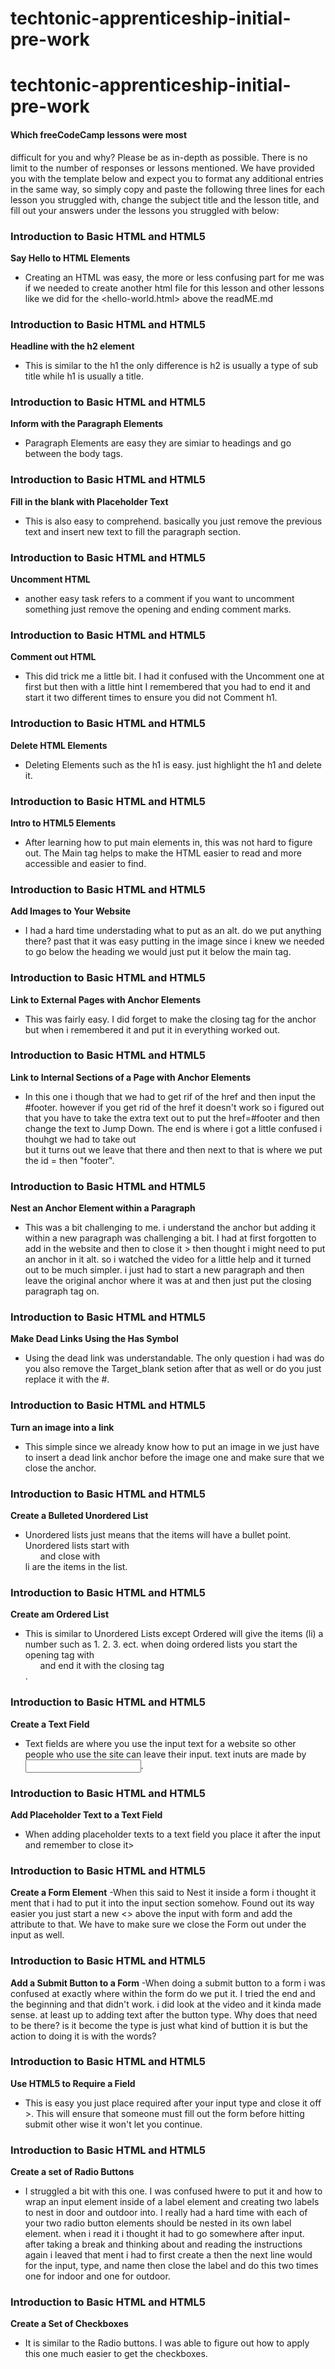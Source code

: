 # techtonic-apprenticeship-initial-pre-work
# techtonic-apprenticeship-initial-pre-work
#### Which freeCodeCamp lessons were most
difficult for you and why? Please be as
in-depth as possible. There is no limit to
the number of responses or lessons
mentioned. We have provided you with the
template below and expect you to format any
additional entries in the same way, so
simply copy and paste the following three
lines for each lesson you struggled with,
change the subject title and the lesson
title, and fill out your answers under the
lessons you struggled with below:
### Introduction to Basic HTML and HTML5
**Say Hello to HTML Elements**
- Creating an HTML was easy, the more or less confusing part for me was if we needed to create another html file for this lesson and other lessons like we did for the <hello-world.html> above the readME.md

### Introduction to Basic HTML and HTML5
**Headline with the h2 element**
- This is similar to the h1 the only difference is h2 is usually a type of sub title while h1 is usually a title. 

### Introduction to Basic HTML and HTML5
**Inform with the Paragraph Elements**
- Paragraph Elements are easy they are simiar to headings and go between the body tags.

### Introduction to Basic HTML and HTML5
**Fill in the blank with Placeholder Text**
- This is also easy to comprehend. basically you just remove the previous text and insert new text to fill the paragraph section.

### Introduction to Basic HTML and HTML5
**Uncomment HTML**
- another easy task <!-- / --> refers to a comment if you want to uncomment something just remove the opening and ending comment marks.

### Introduction to Basic HTML and HTML5
**Comment out HTML**
- This did trick me a little bit. I had it confused with the Uncomment one at first but then with a little hint I remembered that you had to end it and start it two different times to ensure you did not Comment h1.

### Introduction to Basic HTML and HTML5
**Delete HTML Elements**
- Deleting Elements such as the h1 is easy. just highlight the h1 and delete it.

### Introduction to Basic HTML and HTML5
**Intro to HTML5 Elements**
- After learning how to put main elements in, this was not hard to figure out. The Main tag helps to make the HTML easier to read and more accessible and easier to find.

### Introduction to Basic HTML and HTML5
**Add Images to Your Website**
- I had a hard time understading what to put as an alt. do we put anything there? past that it was easy putting in the image since i knew we needed to go below the heading we would just put it below the main tag.

### Introduction to Basic HTML and HTML5
**Link to External Pages with Anchor Elements**
- This was fairly easy. I did forget to make the closing tag for the anchor but when i remembered it and put it in everything worked out.

### Introduction to Basic HTML and HTML5
**Link to Internal Sections of a Page with Anchor Elements**
- In this one i though that we had to get rif of the href and then input the #footer. however if you get rid of the href it doesn't work so i figured out that you have to take the extra text out to put the href=#footer and then change the text to Jump Down. The end is where i got a little confused i thouhgt we had to take out <footer> but it turns out we leave that there and then next to that is where we put the id = then "footer".

### Introduction to Basic HTML and HTML5
**Nest an Anchor Element within a Paragraph**
- This was a bit challenging to me. i understand the anchor but adding it within a new paragraph was challenging a bit. I had at first forgotten to add in the website and then to close it > then thought i might need to put an anchor in it alt. so i watched the video for a little help and it turned out to be much simpler. i just had to start a new paragraph and then leave the original anchor where it was at and then just put the closing paragraph tag on.

### Introduction to Basic HTML and HTML5
**Make Dead Links Using the Has Symbol**
- Using the dead link was understandable. The only question i had was do you also remove the Target_blank setion after that as well or do you just replace it with the #.

### Introduction to Basic HTML and HTML5
**Turn an image into a link**
- This simple since we already know how to put an image in we just have to insert a dead link anchor before the image one and make sure that we close the anchor.

### Introduction to Basic HTML and HTML5
**Create a Bulleted Unordered List**
- Unordered lists just means that the items will have a bullet point. Unordered lists start with <ul> and close with </ul> li are the items in the list.

### Introduction to Basic HTML and HTML5
**Create am Ordered List**
- This is similar to Unordered Lists except Ordered will give the items (li) a number such as 1. 2. 3. ect. when doing ordered lists you start the opening tag with <ol> and end it with the closing tag</ol>.

### Introduction to Basic HTML and HTML5
**Create a Text Field**
- Text fields are where you use the input text for a website so other people who use the site can leave their input. text inuts are made by <input type="text">.

### Introduction to Basic HTML and HTML5
**Add Placeholder Text to a Text Field**
- When adding placeholder texts to a text field you place it after the input and remember to close it>

### Introduction to Basic HTML and HTML5
**Create a Form Element**
-When this said to Nest it inside a form i thought it ment that i had to put it into the input section somehow. Found out its way easier you just start a new <> above the input with form and add the attribute to that. We have to make sure we close the Form out under the input as well.

### Introduction to Basic HTML and HTML5
**Add a Submit Button to a Form**
-When doing a submit button to a form i was confused at exactly where within the form do we put it. I tried the end and the beginning and that didn't work. i did look at the video and it kinda made sense. at least up to adding text after the button type. Why does that need to be there? is it become the type is just what kind of buttion it is but the action to doing it is with the words?

### Introduction to Basic HTML and HTML5
**Use HTML5 to Require a Field**
- This is easy you just place required after your input type and close it off >. This will ensure that someone must fill out the form before hitting submit other wise it won't let you continue.

### Introduction to Basic HTML and HTML5
**Create a set of Radio Buttons**
- I struggled a bit with this one. I was confused hwere to put it and how to wrap an input element inside of a label element and creating two labels to nest in door and outdoor into. I really had a hard time with each of your two radio button elements should be nested in its own label element. when i read it i thought it had to go somewhere after input. after taking a break and thinking about and reading the instructions again i leaved that ment i had to first create a <label> then the next line would for the input, type, and name then close the label and do this two times one for indoor and one for outdoor.

### Introduction to Basic HTML and HTML5
**Create a Set of Checkboxes**
- It is similar to the Radio buttons. I was able to figure out how to apply this one much easier to get the checkboxes.